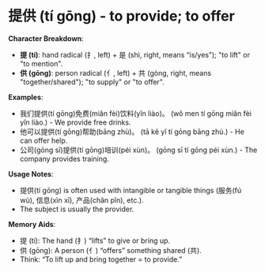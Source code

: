 # **提供 (tí gōng) - to provide; to offer**

**Character Breakdown**:  
- **提 (tí)**: hand radical (扌, left) + 是 (shì, right, means “is/yes”); "to lift" or "to mention".  
- **供 (gōng)**: person radical (亻, left) + 共 (gòng, right, means "together/shared"); "to supply" or "to offer".

**Examples**:  
- 我们提供(tí gōng)免费(miǎn fèi)饮料(yǐn liào)。 (wǒ men tí gōng miǎn fèi yǐn liào.) - We provide free drinks.  
- 他可以提供(tí gōng)帮助(bāng zhù)。 (tā kě yǐ tí gōng bāng zhù.) - He can offer help.  
- 公司(gōng sī)提供(tí gōng)培训(péi xùn)。 (gōng sī tí gōng péi xùn.) - The company provides training.

**Usage Notes**:  
- 提供(tí gōng) is often used with intangible or tangible things (服务(fú wù), 信息(xìn xī), 产品(chǎn pǐn), etc.).  
- The subject is usually the provider.

**Memory Aids**:  
- 提 (tí): The hand (扌) “lifts” to give or bring up.  
- 供 (gōng): A person (亻) “offers” something shared (共).  
- Think: “To lift up and bring together = to provide.”